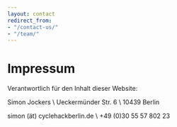 ```yaml
---
layout: contact
redirect_from:
- "/contact-us/"
- "/team/"
---
```


# Impressum

Verantwortlich für den Inhalt dieser Website:

Simon Jockers \\
Ueckermünder Str. 6 \\
10439 Berlin

simon (ät) cyclehackberlin.de \\
+49 (0)30 55 57 802 23
